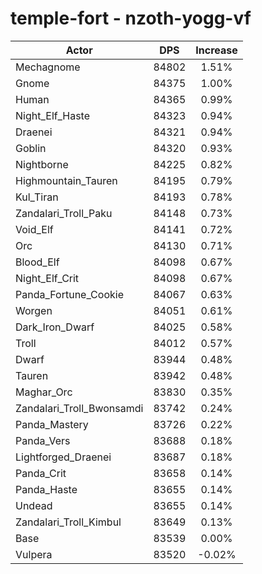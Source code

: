# temple-fort - nzoth-yogg-vf
| Actor | DPS | Increase |
|---|:---:|:---:|
|Mechagnome|84802|1.51%|
|Gnome|84375|1.00%|
|Human|84365|0.99%|
|Night_Elf_Haste|84323|0.94%|
|Draenei|84321|0.94%|
|Goblin|84320|0.93%|
|Nightborne|84225|0.82%|
|Highmountain_Tauren|84195|0.79%|
|Kul_Tiran|84193|0.78%|
|Zandalari_Troll_Paku|84148|0.73%|
|Void_Elf|84141|0.72%|
|Orc|84130|0.71%|
|Blood_Elf|84098|0.67%|
|Night_Elf_Crit|84098|0.67%|
|Panda_Fortune_Cookie|84067|0.63%|
|Worgen|84051|0.61%|
|Dark_Iron_Dwarf|84025|0.58%|
|Troll|84012|0.57%|
|Dwarf|83944|0.48%|
|Tauren|83942|0.48%|
|Maghar_Orc|83830|0.35%|
|Zandalari_Troll_Bwonsamdi|83742|0.24%|
|Panda_Mastery|83726|0.22%|
|Panda_Vers|83688|0.18%|
|Lightforged_Draenei|83687|0.18%|
|Panda_Crit|83658|0.14%|
|Panda_Haste|83655|0.14%|
|Undead|83655|0.14%|
|Zandalari_Troll_Kimbul|83649|0.13%|
|Base|83539|0.00%|
|Vulpera|83520|-0.02%|

